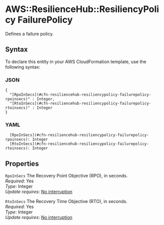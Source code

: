 # AWS::ResilienceHub::ResiliencyPolicy FailurePolicy<a name="aws-properties-resiliencehub-resiliencypolicy-failurepolicy"></a>

Defines a failure policy\.

## Syntax<a name="aws-properties-resiliencehub-resiliencypolicy-failurepolicy-syntax"></a>

To declare this entity in your AWS CloudFormation template, use the following syntax:

### JSON<a name="aws-properties-resiliencehub-resiliencypolicy-failurepolicy-syntax.json"></a>

```
{
  "[RpoInSecs](#cfn-resiliencehub-resiliencypolicy-failurepolicy-rpoinsecs)" : Integer,
  "[RtoInSecs](#cfn-resiliencehub-resiliencypolicy-failurepolicy-rtoinsecs)" : Integer
}
```

### YAML<a name="aws-properties-resiliencehub-resiliencypolicy-failurepolicy-syntax.yaml"></a>

```
  [RpoInSecs](#cfn-resiliencehub-resiliencypolicy-failurepolicy-rpoinsecs): Integer
  [RtoInSecs](#cfn-resiliencehub-resiliencypolicy-failurepolicy-rtoinsecs): Integer
```

## Properties<a name="aws-properties-resiliencehub-resiliencypolicy-failurepolicy-properties"></a>

`RpoInSecs`  <a name="cfn-resiliencehub-resiliencypolicy-failurepolicy-rpoinsecs"></a>
The Recovery Point Objective \(RPO\), in seconds\.  
*Required*: Yes  
*Type*: Integer  
*Update requires*: [No interruption](https://docs.aws.amazon.com/AWSCloudFormation/latest/UserGuide/using-cfn-updating-stacks-update-behaviors.html#update-no-interrupt)

`RtoInSecs`  <a name="cfn-resiliencehub-resiliencypolicy-failurepolicy-rtoinsecs"></a>
The Recovery Time Objective \(RTO\), in seconds\.  
*Required*: Yes  
*Type*: Integer  
*Update requires*: [No interruption](https://docs.aws.amazon.com/AWSCloudFormation/latest/UserGuide/using-cfn-updating-stacks-update-behaviors.html#update-no-interrupt)